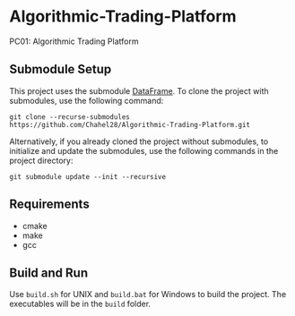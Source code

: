 # Algorithmic-Trading-Platform
PC01: Algorithmic Trading Platform

## Submodule Setup
This project uses the submodule [DataFrame](https://github.com/hosseinmoein/DataFrame). To clone the project with submodules, use the following command:
```
git clone --recurse-submodules https://github.com/Chahel28/Algorithmic-Trading-Platform.git
```
Alternatively, if you already cloned the project without submodules, to initialize and update the submodules, use the following commands in the project directory:
```
git submodule update --init --recursive
```

## Requirements
- cmake
- make
- gcc

## Build and Run
Use `build.sh` for UNIX and `build.bat` for Windows to build the project. The executables will be in the `build` folder.
